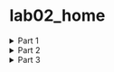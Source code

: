 # lab02_home
<details>
  <summary>Part 1</summary>
    </p>

  1. Создайте пустой репозиторий на сервисе github.com (или gitlab.com, или bitbucket.com).
<br>
<p>Создадим пустой репозиторий - <a href="http://google.com/](https://github.com/BridgeInSky/Repos"
title="ссылка на репозиторий">ссылка на репозиторий</a> <br>
2. Выполните инструкцию по созданию первого коммита на странице репозитория, созданного на предыдещем шаге.
<br>
Воспользуемся инструкцией по созданию первого коммита: 
  
```
echo "# Repos" >> README.md
git init
git add README.md
git commit -m "first commit"
git branch -M main
git remote add origin https://github.com/BridgeInSky/Repos.git
git push -u origin main
```
Сначала проинициализируем репозиторий (вторая строчка). После активации функции увидим:
```
подсказка: Using 'master' as the name for the initial branch. This default branch name
подсказка: is subject to change. To configure the initial branch name to use in all
подсказка: of your new repositories, which will suppress this warning, call:
подсказка: 
подсказка: 	git config --global init.defaultBranch <name>
подсказка: 
подсказка: Names commonly chosen instead of 'master' are 'main', 'trunk' and
подсказка: 'development'. The just-created branch can be renamed via this command:
подсказка: 
подсказка: 	git branch -m <name>
Инициализирован пустой репозиторий Git в /home/liza/workspace/projects/LR2/.git/
```
Далее создаём файл README.md (первая строка инструкции). Чтобы проверить,что файл был создан, введём команду ```ls``` и увидим, что в нашей папке появился файл с таким названием формата .md. <br>
Далее выполняем действия по порядку, полсе выполнения функции ```commit``` увидели:
```
[master (корневой коммит) 5f08acc] first commit
 1 file changed, 1 insertion(+)
 create mode 100644 README.md
```
Далее после команды ```push``` от нас потребовали ввести данные для регистрации
```
Username for 'https://github.com': BridgeInSky
Password for 'https://BridgeInSky@github.com':
```
После ввода на экране увидели:
```
Перечисление объектов: 3, готово.
Подсчет объектов: 100% (3/3), готово.
Запись объектов: 100% (3/3), 229 байтов | 229.00 КиБ/с, готово.
Всего 3 (изменений 0), повторно использовано 0 (изменений 0), повторно использовано пакетов 0
To https://github.com/BridgeInSky/Repos.git
 * [new branch]      main -> main
branch 'main' set up to track 'origin/main'.
```
<br>
3. Создайте файл hello_world.cpp в локальной копии репозитория (который должен был появиться на шаге 2). Реализуйте программу Hello world на языке C++ используя плохой стиль кода. Например, после заголовочных файлов вставьте строку using namespace std;.<br>
Воспользуемся текстовым редактором

```
vim hello_world.cpp
```
Чтобы проверить содержимое файла, можно воспользоваться следующей командой:
```
cat hello_world.cpp
```
На выходе получили
```
#include <iostream>
using namespace std;

int main() {
    cout << "Hello, World!" << endl;
    return 0;
}
```
Файл успешно записан<br>
4. Добавьте этот файл в локальную копию репозитория.<br>
```
git add hello_world.cpp
```
5. Закоммитьте изменения с осмысленным сообщением.<br>
```
git commit -m "Add hello_world.cpp with basic Hello World program"
```
В сообщении указываем, что высылавемый файл необходимо добавить к общей программе Hello World.<br>
На выходе получаем:
```
[main 5b28053] Add hello_world.cpp with basic Hello World program
 1 file changed, 7 insertions(+)
 create mode 100644 hello_world.cpp
```
Отправим изменения в удалённый репозиторий
```
git push origin main
```
На выходе получим:
```
Перечисление объектов: 4, готово.
Подсчет объектов: 100% (4/4), готово.
При сжатии изменений используется до 12 потоков
Сжатие объектов: 100% (3/3), готово.
Запись объектов: 100% (3/3), 420 байтов | 420.00 КиБ/с, готово.
Всего 3 (изменений 0), повторно использовано 0 (изменений 0), повторно использовано пакетов 0
To https://github.com/BridgeInSky/Repos.git
   5f08acc..5b28053  main -> main
```
6. Изменить исходный код так, чтобы программа через стандартный поток ввода запрашивалось имя пользователя. А в стандартный поток вывода печаталось сообщение ```Hello world from @name```, где @name имя пользователя.<br>
Снова воспользуемся текстовым редактором
```
vim hello_world.cpp
```
Чтобы проверить корректность внесённых изменений можем запустить программу:
```
g++ hello_world.cpp -o hello_world
./hello_world
```
Получили:
```
Enter your name: Liza
Hello world from Liza!
```
Программа работает корректно.<br>
8. Закоммитьте новую версию программы. Почему не надо добавлять файл повторно ```git add```?<br>
```
git commit -am "Update hello_world.cpp to ask for user's name"
```
Сделали коммит новой версии программы с сообщением о том, что в ней спрашивают имя пользователя.<br>
Файл уже был добавлен в Git (с помощью git add ранее), и Git отслеживает изменения в нём. Команда git commit -am автоматически добавляет изменения в уже отслеживаемые файлы.<br>
В результате вывелось:
```
[main be0ff97] Update hello_world.cpp to ask for user's name
 1 file changed, 5 insertions(+), 1 deletion(-)
```
9. Запуште изменения в удалёный репозиторий.<br>
```
git push origin main
```
На экране увидели:
```
Перечисление объектов: 5, готово.
Подсчет объектов: 100% (5/5), готово.
При сжатии изменений используется до 12 потоков
Сжатие объектов: 100% (3/3), готово.
Запись объектов: 100% (3/3), 454 байта | 454.00 КиБ/с, готово.
Всего 3 (изменений 0), повторно использовано 0 (изменений 0), повторно использовано пакетов 0
To https://github.com/BridgeInSky/Repos.git
   5b28053..be0ff97  main -> main
```

10. Проверьте, что история коммитов доступна в удалёный репозитории.<br>
<p> <a href="https://github.com/BridgeInSky/Repos/commits?author=BridgeInSky"
title="Ссылка на коммиты">Ссылка на коммиты</a> <br>
  </p>
</details>

<details>
  <summary>Part 2</summary>
  <p> 
  <br>
    
  1. В локальной копии репозитория создайте локальную ветку ```patch1```
  ```
git branch patch1
```
  2. Внесите изменения в ветке patch1 по исправлению кода и избавления от ```using namespace std;```.<br>
  Перейдём в ветку ```patch1```:
```
git checkout patch1
```
Получили
```
Переключились на ветку «patch1»
```
Изменим содержимое файла с помощью ```vim```.<br>
  3. ```commit```, ```push``` локальную ветку в удалённый репозиторий.<br>
  ```
git commit -am "vers. without 'using namespace std;'"
```
На выходе получили:
```
[patch1 5a50291] vers. without 'using namespace std;'
 1 file changed, 3 insertions(+), 4 deletions(-)
```
Теперь запушим
```
git push --set-upstream origin patch1
```
На выходе:
```
Перечисление объектов: 5, готово.
Подсчет объектов: 100% (5/5), готово.
При сжатии изменений используется до 12 потоков
Сжатие объектов: 100% (3/3), готово.
Запись объектов: 100% (3/3), 380 байтов | 380.00 КиБ/с, готово.
Всего 3 (изменений 1), повторно использовано 0 (изменений 0), повторно использовано пакетов 0
remote: Resolving deltas: 100% (1/1), completed with 1 local object.
remote: 
remote: Create a pull request for 'patch1' on GitHub by visiting:
remote:      https://github.com/BridgeInSky/Repos/pull/new/patch1
remote: 
To https://github.com/BridgeInSky/Repos.git
 * [new branch]      patch1 -> patch1
branch 'patch1' set up to track 'origin/patch1'.
```
  4. Проверьте, что ветка patch1 доступна в удалёный репозитории.<br>
<p><a href="https://github.com/BridgeInSky/Repos/branches"
title="ссылка для проверки доступа ветки">ссылка для проверки доступа ветки</a> <br>
  5. Создайте ```pull-request patch1 -> master```.<br>
  Работаем непосредственно в GitHub.
<img width="50%" height="auto" src="https://github.com/user-attachments/assets/daa08702-3b3c-49bc-8aa9-edb22722a184">
  
  6. В локальной копии в ветке ```patch1``` добавьте в исходный код комментарии.<br>

  Добавим комментарии в код с помощью ```vim```<br>
  7. ```commit, push```.<br>
```
git commit -am "vers with comments"
it push --set-upstream origin patch1
```
Успешно сделали новый коммит и запушили изменения в удалённый репозиторий.
  
  8. Проверьте, что новые изменения есть в созданном на шаге 5 pull-request<br>
  <p><a href="https://github.com/BridgeInSky/Repos/pull/1/commits"
title="ссылка для проверки">ссылка для проверки </a> <br>
    
  9. В удалённый репозитории выполните слияние PR patch1 -> master и удалите ветку patch1 в удаленном репозитории.<br>

<img width="50%" height="auto" src="https://github.com/user-attachments/assets/7a136a82-f92d-474f-842e-21993a103c98">
<br>

  10. Локально выполните ```pull```.<br>

```git checkout main``` - перейдем в основную ветку
```git pull``` - получим все изменения <br>
  После работы команды получили:
```
remote: Enumerating objects: 1, done.
remote: Counting objects: 100% (1/1), done.
remote: Total 1 (delta 0), reused 0 (delta 0), pack-reused 0 (from 0)
Распаковка объектов: 100% (1/1), 912 байтов | 912.00 КиБ/с, готово.
Из https://github.com/BridgeInSky/Repos
   be0ff97..1ec5861  main       -> origin/main
Обновление be0ff97..1ec5861
Fast-forward
 hello_world.cpp | 7 +++----
 1 file changed, 3 insertions(+), 4 deletions(-)
```
  11. С помощью команды ```git log``` просмотрите историю в локальной версии ветки master.<br>
 <details>
 <summary>Вывод</summary>
    </p> <br>
    
```
Merge: be0ff97 7f5eb58
Author: BridgeInSky <brizhanskaializa@gmail.com>
Date:   Fri Mar 7 21:24:28 2025 +0300

    Merge pull request #1 from BridgeInSky/patch1
    
    vers. without 'using namespace std;'

commit 7f5eb5829f9dd7c1946f9b2d0ff4a053ac5ad595
Author: BridgeInSky <brizhanskaializa@gmail.com>
Date:   Fri Mar 7 20:54:10 2025 +0300

    vers with comments

commit 5a502918dabb3b69658f10bdd32c2689279f1f16
Author: BridgeInSky <brizhanskaializa@gmail.com>
Date:   Fri Mar 7 18:48:16 2025 +0300

    vers. without 'using namespace std;'

commit be0ff9704c4fd94f91b6257393c0559f6ea15f18
Author: BridgeInSky <brizhanskaializa@gmail.com>
Date:   Wed Mar 5 19:33:09 2025 +0300

    Update hello_world.cpp to ask for user's name

commit 5b280533d3d7cc6bd6e282da927a4039d9a441dc
Author: BridgeInSkycommit 1ec58612dd7aff33c013d941cc6096f056a4ff6a
Merge: be0ff97 7f5eb58
Author: BridgeInSky <brizhanskaializa@gmail.com>
Date:   Fri Mar 7 21:24:28 2025 +0300

    Merge pull request #1 from BridgeInSky/patch1
    
    vers. without 'using namespace std;'

commit 7f5eb5829f9dd7c1946f9b2d0ff4a053ac5ad595
Author: BridgeInSky <brizhanskaializa@gmail.com>
Date:   Fri Mar 7 20:54:10 2025 +0300

    vers with comments

commit 5a502918dabb3b69658f10bdd32c2689279f1f16
Author: BridgeInSky <brizhanskaializa@gmail.com>
Date:   Fri Mar 7 18:48:16 2025 +0300

    vers. without 'using namespace std;'

commit be0ff9704c4fd94f91b6257393c0559f6ea15f18
Author: BridgeInSky <brizhanskaializa@gmail.com>
Date:   Wed Mar 5 19:33:09 2025 +0300

    Update hello_world.cpp to ask for user's name

commit 5b280533d3d7cc6bd6e282da927a4039d9a441dc
Author: BridgeInSky <brizhanskaializa@gmail.com>
Date:   Wed Mar 5 19:27:43 2025 +0300

    Add hello_world.cpp with basic Hello World program

commit 5f08acca2256bb0df654c8ff0f9dea3506b3756e
Author: BridgeInSky <brizhanskaializa@gmail.com>
Date:   Wed Mar 5 18:55:20 2025 +0300

    first commit <brizhanskaializa@gmail.com>
Date:   Wed Mar 5 19:27:43 2025 +0300

    Add hello_world.cpp with basic Hello World program

commit 5f08acca2256bb0df654c8ff0f9dea3506b3756e
Author: BridgeInSky <brizhanskaializa@gmail.com>
Date:   Wed Mar 5 18:55:20 2025 +0300

    first commit
```
  </p>
</details> <br>
  12. Удалите локальную ветку ```patch1```.<br>

```git branch -d patch1``` - удаляем ветку <br>
```git fetch --prune``` - удаляем информацию о ветке
  </p>
</details>

<details>
  <summary>Part 3</summary>
    </p>
  <br>
  
1. Создайте новую локальную ветку patch2.
```
git branch patch2 // Содание новой ветки
git checkout patch2 // Переход в новую ветку
```
2. Измените code style с помощью утилиты clang-format. Например, используя опцию -style=Mozilla.
```
clang-format -style=Mozilla -i hello_world.cpp
```
Формат изменен
3. commit, push, создайте pull-request patch2 -> master.
```
git commit -am "changed style 'hello_world.cpp'"
git push --set-upstream origin patch2
```
pull-request содаётся через интерфейс сайта Git-Hub. <br>
4. В ветке master в удаленном репозитории измените комментарии, например, расставьте знаки препинания, переведите комментарии на другой язык.
Делаем изменения в файле hello_world.cpp на сайте GitHub. Поменяем язык коментариевс русского на английский. <br>
5. Убедитесь, что в pull-request появились конфликтны.<br>
<img width="50%" height="auto" src="https://github.com/user-attachments/assets/3cbbb07b-9e29-4620-b025-5cf78d44d1c9">

6. Для этого локально выполните pull + rebase (точную последовательность команд, следует узнать самостоятельно). Исправьте конфликты.
```
git pull --rebase origin main //убедились в существовании конфликтов
vim hello_world.cpp // Исправляем конфликт в файле
git add hello_world.cpp // Зафиксируем изменения 
git rebase --continue // Продолжим исправление конфликтов
```
7. Сделайте force push в ветку patch2
```
git push origin patch2 --force-with-lease
```
8. Убедитель, что в pull-request пропали конфликтны.
<img width="50%" height="auto" src="https://github.com/user-attachments/assets/a7a96edb-46b9-4909-80d8-41de47442040">
<br>
Конфликты пропали.<br>
9. Вмержите pull-request patch2 -> master.
Это делается на самом сайте GitHub, как  в части 2.
